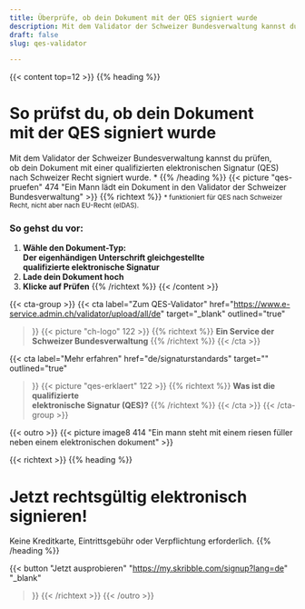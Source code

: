 ```yaml
---
title: Überprüfe, ob dein Dokument mit der QES signiert wurde
description: Mit dem Validator der Schweizer Bundesverwaltung kannst du prüfen, ob dein Dokument mit einer qualifizierten elektronischen Signatur (QES) signiert wurde.
draft: false
slug: qes-validator

---
```


{{< content top=12 >}}
{{% heading %}}
# So prüfst du, ob dein Dokument <br class="hide-for-mobile">mit der QES signiert wurde
Mit dem Validator der Schweizer Bundesverwaltung kannst du prüfen, <br class="hide-for-mobile">ob dein Dokument mit einer qualifizierten elektronischen Signatur (QES) <br class="hide-for-mobile">nach Schweizer Recht signiert wurde. *
{{% /heading %}}
{{< picture "qes-pruefen" 474 "Ein Mann lädt ein Dokument in den Validator der Schweizer Bundesverwaltung" >}}
{{% richtext %}}
<small>* funktioniert für QES nach Schweizer Recht, nicht aber nach EU-Recht (eIDAS).</small>
### So gehst du vor:
1. **Wähle den Dokument-Typ: <br class="hide-for-mobile">Der eigenhändigen Unterschrift gleichgestellte <br class="hide-for-mobile">qualifizierte elektronische Signatur**
2. **Lade dein Dokument hoch**
3. **Klicke auf Prüfen**
{{% /richtext %}}
{{< /content >}}

{{< cta-group >}}
{{< cta
  label="Zum QES-Validator"
  href="https://www.e-service.admin.ch/validator/upload/all/de"
  target="_blank"
  outlined="true"
>}}
{{< picture "ch-logo" 122 >}}
{{% richtext %}}
**Ein Service der Schweizer Bundesverwaltung**
{{% /richtext %}}
{{< /cta >}}

{{< cta
  label="Mehr erfahren"
  href="de/signaturstandards"
  target=""
  outlined="true"
>}}
{{< picture "qes-erklaert" 122 >}}
{{% richtext %}}
**Was ist die qualifizierte <br class="hide-for-mobile">elektronische Signatur (QES)?**
{{% /richtext %}}
{{< /cta >}}
{{< /cta-group >}}

[//]: # (--------------------------------------------------------------------------------------------------------------)

{{< outro >}}
{{< picture image8 414 "Ein mann steht mit einem riesen füller neben einem elektronischen dokument" >}}

{{< richtext >}}
{{% heading %}}
# Jetzt rechtsgültig elektronisch signieren!
Keine Kreditkarte, Eintrittsgebühr oder Verpflichtung erforderlich.
{{% /heading %}}

{{< button
  "Jetzt ausprobieren"
  "https://my.skribble.com/signup?lang=de"
  "_blank"
>}}
{{< /richtext >}}
{{< /outro >}}
